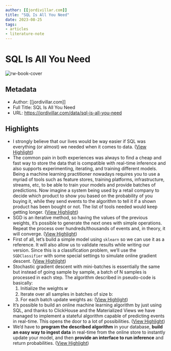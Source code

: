 ```yaml
---
author: [[jordivillar.com]]
title: "SQL Is All You Need"
date: 2023-08-25
tags: 
- articles
- literature-note
---
```

# SQL Is All You Need

![rw-book-cover](https://jordivillar.com/sql.jpeg)

## Metadata
- Author: [[jordivillar.com]]
- Full Title: SQL Is All You Need
- URL: https://jordivillar.com/data/sql-is-all-you-need

## Highlights
- I strongly believe that our lives would be way easier if SQL was everything (or almost) we needed when it comes to data. ([View Highlight](https://read.readwise.io/read/01gxn8jwthmw7ggw7x4t9m0pa7))
- The common pain in both experiences was always to find a cheap and fast way to store the data that is compatible with real-time inference and also supports experimenting, iterating, and training different models. Being a machine learning practitioner nowadays requires you to use a myriad of tools such as feature stores, training platforms, infrastructure, streams, etc, to be able to train your models and provide batches of predictions.
  Now imagine a system being used by a retail company to decide which product to show you based on the probability of you buying it, while they send events to the algorithm to tell it if a shown product has been bought or not. The list of tools needed would keep getting longer. ([View Highlight](https://read.readwise.io/read/01gxn8kbnka8ewp8vszkqxhegj))
- SGD is an iterative method, so having the values of the previous weights, it’s possible to generate the next ones with simple operations. Repeat the process over hundreds/thousands of events and, in theory, it will converge. ([View Highlight](https://read.readwise.io/read/01gxn8jmqxaq0npqsctvdqd61c))
- First of all, let’s build a simple model using `sklearn` so we can use it as a reference. It will also allow us to validate results while writing our version. Since this is a classification problem, we’ll use the `SGDClassifier` with some special settings to simulate online gradient descent. ([View Highlight](https://read.readwise.io/read/01gxn8ktatz2bjky2w6d4fqky5))
- Stochastic gradient descent with mini-batches is essentially the same but instead of going sample by sample, a batch of N samples is processed in each step. The algorithm described in pseudo-code is basically:
  1. Initialize the weights 𝑤
  2. Iterate over all samples in batches of size b:
  3. For each batch update weights as: ([View Highlight](https://read.readwise.io/read/01gxn8nesjvdc1c1d0yzkpk82y))
- It’s possible to build an online machine learning algorithm by just using SQL, and thanks to ClickHouse and the Materialized Views we have managed to implement a stateful algorithm capable of predicting events in real-time. This opens the door to a lot of possibilities. ([View Highlight](https://read.readwise.io/read/01gxn8qk1qwgz3n0kkg3tkzqfc))
- We’d have to **program the described algorithm** in your database, **build an easy way to ingest data** in real-time from the online store to instantly update your model, and then **provide an interface to run inference** and return probabilities. ([View Highlight](https://read.readwise.io/read/01gxn8rb2mdkfqpjsdf2xcbjfn))
